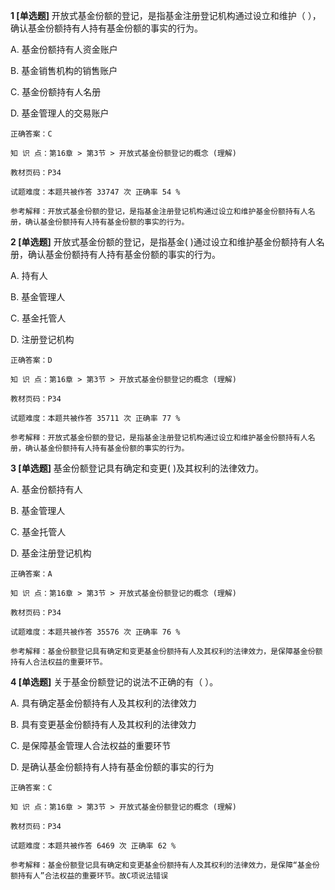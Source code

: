 **1 [单选题]** 开放式基金份额的登记，是指基金注册登记机构通过设立和维护（        ），确认基金份额持有人持有基金份额的事实的行为。 

A. 基金份额持有人资金账户

B. 基金销售机构的销售账户

C. 基金份额持有人名册

D. 基金管理人的交易账户 

```
正确答案：C

知 识 点：第16章 > 第3节 > 开放式基金份额登记的概念 (理解)

教材页码：P34

试题难度：本题共被作答 33747 次 正确率 54 %

参考解释：开放式基金份额的登记，是指基金注册登记机构通过设立和维护基金份额持有人名册，确认基金份额持有人持有基金份额的事实的行为。
```


**2 [单选题]** 开放式基金份额的登记，是指基金(        )通过设立和维护基金份额持有人名册，确认基金份额持有人持有基金份额的事实的行为。

A. 持有人

B. 基金管理人

C. 基金托管人

D. 注册登记机构

```
正确答案：D

知 识 点：第16章 > 第3节 > 开放式基金份额登记的概念 (理解)

教材页码：P34

试题难度：本题共被作答 35711 次 正确率 77 %

参考解释：开放式基金份额的登记，是指基金注册登记机构通过设立和维护基金份额持有人名册，确认基金份额持有人持有基金份额的事实的行为。
```


**3 [单选题]** 基金份额登记具有确定和变更(        )及其权利的法律效力。

A. 基金份额持有人

B. 基金管理人

C. 基金托管人

D. 基金注册登记机构

```
正确答案：A

知 识 点：第16章 > 第3节 > 开放式基金份额登记的概念 (理解)

教材页码：P34

试题难度：本题共被作答 35576 次 正确率 76 %

参考解释：基金份额登记具有确定和变更基金份额持有人及其权利的法律效力，是保障基金份额持有人合法权益的重要环节。
```


**4 [单选题]** 关于基金份额登记的说法不正确的有（        ）。

A. 具有确定基金份额持有人及其权利的法律效力&nbsp;

B. 具有变更基金份额持有人及其权利的法律效力

C. 是保障基金管理人合法权益的重要环节

D. 是确认基金份额持有人持有基金份额的事实的行为

```
正确答案：C

知 识 点：第16章 > 第3节 > 开放式基金份额登记的概念 (理解)

教材页码：P34

试题难度：本题共被作答 6469 次 正确率 62 %

参考解释：基金份额登记具有确定和变更基金份额持有人及其权利的法律效力，是保障“基金份额持有人”合法权益的重要环节。故C项说法错误
```

